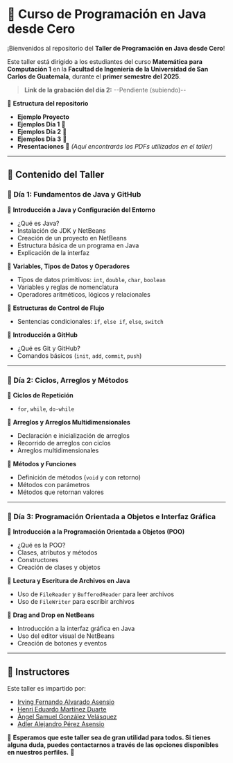 # 📌 Curso de Programación en Java desde Cero

¡Bienvenidos al repositorio del **Taller de Programación en Java desde Cero**! 

Este taller está dirigido a los estudiantes del curso **Matemática para Computación 1** en la **Facultad de Ingeniería de la Universidad de San Carlos de Guatemala**, durante el **primer semestre del 2025**.


> **Link de la grabación del día 2:** --Pendiente (subiendo)--

📁 **Estructura del repositorio**

- **Ejemplo Proyecto**
- **Ejemplos Día 1** 🏁
- **Ejemplos Día 2** 🔄
- **Ejemplos Día 3** 🎯
- **Presentaciones** 📑 _(Aquí encontrarás los PDFs utilizados en el taller)_

---

## 📅 Contenido del Taller

### 🏁 Día 1: Fundamentos de Java y GitHub

🔹 **Introducción a Java y Configuración del Entorno**
- ¿Qué es Java?
- Instalación de JDK y NetBeans
- Creación de un proyecto en NetBeans
- Estructura básica de un programa en Java
- Explicación de la interfaz

🔹 **Variables, Tipos de Datos y Operadores**
- Tipos de datos primitivos: `int`, `double`, `char`, `boolean`
- Variables y reglas de nomenclatura
- Operadores aritméticos, lógicos y relacionales

🔹 **Estructuras de Control de Flujo**
- Sentencias condicionales: `if`, `else if`, `else`, `switch`

🔹 **Introducción a GitHub**
- ¿Qué es Git y GitHub?
- Comandos básicos (`init`, `add`, `commit`, `push`)

---

### 🔄 Día 2: Ciclos, Arreglos y Métodos

🔹 **Ciclos de Repetición**
- `for`, `while`, `do-while`

🔹 **Arreglos y Arreglos Multidimensionales**
- Declaración e inicialización de arreglos
- Recorrido de arreglos con ciclos
- Arreglos multidimensionales

🔹 **Métodos y Funciones**
- Definición de métodos (`void` y con retorno)
- Métodos con parámetros
- Métodos que retornan valores

---

### 🎯 Día 3: Programación Orientada a Objetos e Interfaz Gráfica

🔹 **Introducción a la Programación Orientada a Objetos (POO)**
- ¿Qué es la POO?
- Clases, atributos y métodos
- Constructores
- Creación de clases y objetos

🔹 **Lectura y Escritura de Archivos en Java**
- Uso de `FileReader` y `BufferedReader` para leer archivos
- Uso de `FileWriter` para escribir archivos

🔹 **Drag and Drop en NetBeans**
- Introducción a la interfaz gráfica en Java
- Uso del editor visual de NetBeans
- Creación de botones y eventos

---

## 👥 Instructores

Este taller es impartido por:

- [Irving Fernando Alvarado Asensio](https://github.com/Fercho9134) 
- [Henri Eduardo Martínez Duarte](https://github.com/Hersmd)
- [Ángel Samuel González Velásquez](https://github.com/AngelSGonza2107) 
- [Adler Alejandro Pérez Asensio](https://github.com/AlejandroPA21) 

📌 **Esperamos que este taller sea de gran utilidad para todos. Si tienes alguna duda, puedes contactarnos a través de las opciones disponibles en nuestros perfiles.** 🚀

